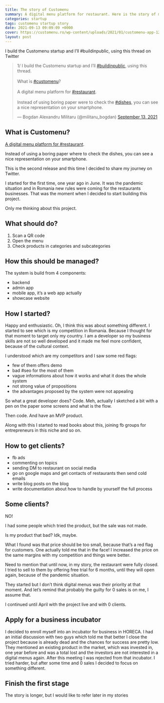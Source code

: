 ```yaml
---
title: The story of Customenu
summary: A digital menu platform for restaurant. Here is the story of my new, but old, startup.
categories: startup
tags: customenu startup story
date: 2021-09-13 09:09:09 +0000
cover: https://customenu.ro/wp-content/uploads/2021/01/customenu-app-1200x867.png
layout: post
---
```


I build the Customenu startup and I’ll #buildinpublic, using this thread on Twitter

<blockquote class="twitter-tweet"><p lang="en" dir="ltr">1/ I build the Customenu startup and I’ll <a href="https://twitter.com/hashtag/buildinpublic?src=hash&amp;ref_src=twsrc%5Etfw">#buildinpublic</a>, using this thread.<br><br>What is <a href="https://twitter.com/hashtag/customenu?src=hash&amp;ref_src=twsrc%5Etfw">#customenu</a>?<br><br>A digital menu platform for <a href="https://twitter.com/hashtag/restaurant?src=hash&amp;ref_src=twsrc%5Etfw">#restaurant</a>.<br><br>Instead of using boring paper were to check the <a href="https://twitter.com/hashtag/dishes?src=hash&amp;ref_src=twsrc%5Etfw">#dishes</a>, you can see a nice representation on your smartphone.</p>&mdash; Bogdan Alexandru Militaru (@militaru_bogdan) <a href="https://twitter.com/militaru_bogdan/status/1437300649822150656?ref_src=twsrc%5Etfw">September 13, 2021</a></blockquote> <script async src="https://platform.twitter.com/widgets.js" charset="utf-8"></script>

## What is Customenu?

[A digital menu platform for #restaurant](https://customenu.ro/en).

Instead of using a boring paper where to check the dishes, you can see a nice representation on your smartphone.

This is the second release and this time I decided to share my journey on Twitter. 

I started for the first time, one year ago in June. It was the pandemic situation and in Romania new rules were coming for the restaurants businesses. That was the moment when I decided to start building this project.

Only me thinking about this project.

## What should do?

1. Scan a QR code
2. Open the menu
3. Check products in categories and subcategories

## How this should be managed?

The system is build from 4 components:
- backend
- admin app
- mobile app, it’s a web app actually
- showcase website 

## How I started?

Happy and enthusiastic. Oh, I think this was about something different. I started to see which is my competition in Romania. Because I thought for that moment to target only my country. I am a developer so my business skills are not so well developed and it made me feel more confident, because of the cultural context.

I understood which are my competitors and I saw some red flags:

- few of them offers demo
- bad #seo for the most of them
- vague informations about how it works and what it does the whole system
- not strong value of propositions
- the advantages proposed by the system were not appealing

So what a great developer does?
Code. Meh, actually I sketched a bit with a pen on the paper some screens and what is the flow.

Then code. And have an MVP product.

Along with this I started to read books about this, joining fb groups for entrepreneurs in this niche and so on.

## How to get clients?

- fb ads
- commenting on topics
- sending DM to restaurant on social media
- go on google maps and get contacts of restaurants then send cold emails
- write blog posts on the blog
- write documentation about how to handle by yourself the full process

## Some clients?

NO! 

I had some people which tried the product, but the sale was not made.

Is my product that bad? Idk, maybe.

What I found was that price should be too small, because that’s a red flag for customers. One actually told me that in the face! I increased the price on the same margins with my competition and things were better.

Need to mention that until now, in my story, the restaurant were fully closed. I tried to sell to them by offering free trial for 6 months, until they will open again, because of the pandemic situation.

They started but I don’t think digital menus was their priority at that moment. And let’s remind that probably the guilty for 0 sales is on me, I assume that.

I continued until April with the project live and with 0 clients. 

## Apply for a business incubator

I decided to enroll myself into an incubator for business in HORECA. I had an initial discussion with two guys which told me that better I close the project because is already dead and the chances for success are pretty low. They mentioned an existing product in the market, which was invested in, one year before and was a total lost and the investors are not interested in a digital menus again. After this meeting I was rejected from that incubator. I tried harder, but after some time and 0 sales I decided to focus on something different.

## Finish the first stage

The story is longer, but I would like to refer later in my stories 


